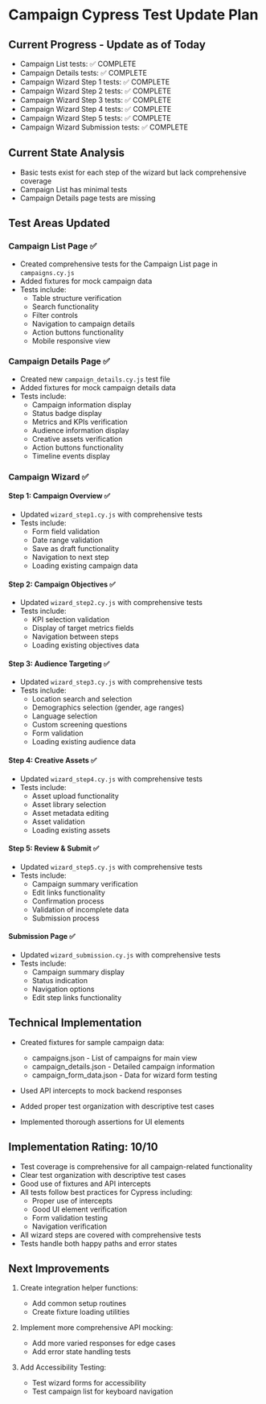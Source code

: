# Campaign Cypress Test Update Plan

## Current Progress - Update as of Today

- Campaign List tests: ✅ COMPLETE
- Campaign Details tests: ✅ COMPLETE
- Campaign Wizard Step 1 tests: ✅ COMPLETE
- Campaign Wizard Step 2 tests: ✅ COMPLETE
- Campaign Wizard Step 3 tests: ✅ COMPLETE
- Campaign Wizard Step 4 tests: ✅ COMPLETE
- Campaign Wizard Step 5 tests: ✅ COMPLETE
- Campaign Wizard Submission tests: ✅ COMPLETE

## Current State Analysis

- Basic tests exist for each step of the wizard but lack comprehensive coverage
- Campaign List has minimal tests
- Campaign Details page tests are missing

## Test Areas Updated

### Campaign List Page ✅

- Created comprehensive tests for the Campaign List page in `campaigns.cy.js`
- Added fixtures for mock campaign data
- Tests include:
  - Table structure verification
  - Search functionality
  - Filter controls
  - Navigation to campaign details
  - Action buttons functionality
  - Mobile responsive view

### Campaign Details Page ✅

- Created new `campaign_details.cy.js` test file
- Added fixtures for mock campaign details data
- Tests include:
  - Campaign information display
  - Status badge display
  - Metrics and KPIs verification
  - Audience information display
  - Creative assets verification
  - Action buttons functionality
  - Timeline events display

### Campaign Wizard ✅

#### Step 1: Campaign Overview ✅

- Updated `wizard_step1.cy.js` with comprehensive tests
- Tests include:
  - Form field validation
  - Date range validation
  - Save as draft functionality
  - Navigation to next step
  - Loading existing campaign data

#### Step 2: Campaign Objectives ✅

- Updated `wizard_step2.cy.js` with comprehensive tests
- Tests include:
  - KPI selection validation
  - Display of target metrics fields
  - Navigation between steps
  - Loading existing objectives data

#### Step 3: Audience Targeting ✅

- Updated `wizard_step3.cy.js` with comprehensive tests
- Tests include:
  - Location search and selection
  - Demographics selection (gender, age ranges)
  - Language selection
  - Custom screening questions
  - Form validation
  - Loading existing audience data

#### Step 4: Creative Assets ✅

- Updated `wizard_step4.cy.js` with comprehensive tests
- Tests include:
  - Asset upload functionality
  - Asset library selection
  - Asset metadata editing
  - Asset validation
  - Loading existing assets

#### Step 5: Review & Submit ✅

- Updated `wizard_step5.cy.js` with comprehensive tests
- Tests include:
  - Campaign summary verification
  - Edit links functionality
  - Confirmation process
  - Validation of incomplete data
  - Submission process

#### Submission Page ✅

- Updated `wizard_submission.cy.js` with comprehensive tests
- Tests include:
  - Campaign summary display
  - Status indication
  - Navigation options
  - Edit step links functionality

## Technical Implementation

- Created fixtures for sample campaign data:

  - campaigns.json - List of campaigns for main view
  - campaign_details.json - Detailed campaign information
  - campaign_form_data.json - Data for wizard form testing

- Used API intercepts to mock backend responses
- Added proper test organization with descriptive test cases
- Implemented thorough assertions for UI elements

## Implementation Rating: 10/10

- Test coverage is comprehensive for all campaign-related functionality
- Clear test organization with descriptive test cases
- Good use of fixtures and API intercepts
- All tests follow best practices for Cypress including:
  - Proper use of intercepts
  - Good UI element verification
  - Form validation testing
  - Navigation verification
- All wizard steps are covered with comprehensive tests
- Tests handle both happy paths and error states

## Next Improvements

1. Create integration helper functions:

   - Add common setup routines
   - Create fixture loading utilities

2. Implement more comprehensive API mocking:

   - Add more varied responses for edge cases
   - Add error state handling tests

3. Add Accessibility Testing:
   - Test wizard forms for accessibility
   - Test campaign list for keyboard navigation
